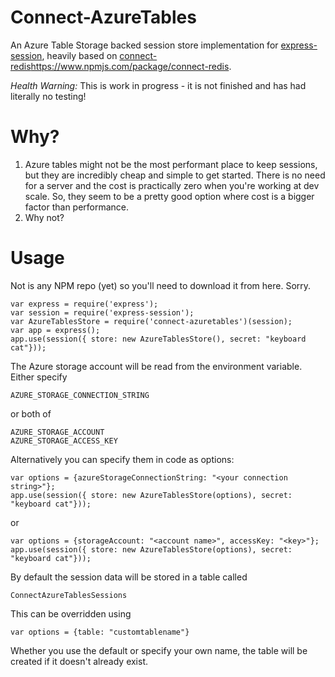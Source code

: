 Connect-AzureTables
===================

An Azure Table Storage backed session store implementation for [express-session](https://github.com/expressjs/session#session-store-implementation), heavily based on [connect-redis]()https://www.npmjs.com/package/connect-redis.

*Health Warning:* This is work in progress - it is not finished and has had literally no testing!

Why?
====

1. Azure tables might not be the most performant place to keep sessions, but they are incredibly cheap and simple to get started. There is no need for a server and the cost is practically zero when you're working at dev scale. So, they seem to be a pretty good option where cost is a bigger factor than performance.
2. Why not?

Usage
=====

Not is any NPM repo (yet) so you'll need to download it from here. Sorry.

    var express = require('express');
    var session = require('express-session');
    var AzureTablesStore = require('connect-azuretables')(session);
    var app = express();
    app.use(session({ store: new AzureTablesStore(), secret: "keyboard cat"}));

The Azure storage account will be read from the environment variable. Either specify 

    AZURE_STORAGE_CONNECTION_STRING
    
or both of

    AZURE_STORAGE_ACCOUNT
    AZURE_STORAGE_ACCESS_KEY
    
Alternatively you can specify them in code as options:

    var options = {azureStorageConnectionString: "<your connection string>"};
    app.use(session({ store: new AzureTablesStore(options), secret: "keyboard cat"}));
 
or

    var options = {storageAccount: "<account name>", accessKey: "<key>"};
    app.use(session({ store: new AzureTablesStore(options), secret: "keyboard cat"}));
  
By default the session data will be stored in a table called

    ConnectAzureTablesSessions
    
This can be overridden using 

    var options = {table: "customtablename"}
  
Whether you use the default or specify your own name, the table will be created if it doesn't already exist.
